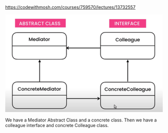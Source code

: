 https://codewithmosh.com/courses/759570/lectures/13732557

![Image](mediator.png)

We have a Mediator Abstract Class and a concrete class.
Then we have a colleague interface and concrete Colleague class.
